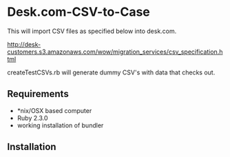 # Desk.com-CSV-to-Case
This will import CSV files as specified below into desk.com.

http://desk-customers.s3.amazonaws.com/wow/migration_services/csv_specification.html

createTestCSVs.rb will generate dummy CSV's with data that checks out.

## Requirements
 - *nix/OSX based computer
 - Ruby 2.3.0
 - working installation of bundler

## Installation
